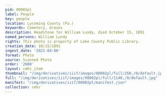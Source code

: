 ```yaml
---
pid: 00002pl
label: People
key: people
location: Lycoming County (Pa.)
keywords: Cemetery, Graves
description: Headstone for William Lundy, died October 15, 1891
named_persons: William Lundy
rights: This photo is property of Lake County Public Library.
creation_date: 10/15/1891
ingest_date: '2021-04-06'
format: Photo
source: Scanned Photo
order: '2600'
layout: cmhc_item
thumbnail: "/img/derivatives/iiif/images/00002pl/full/250,/0/default.jpg"
full: "/img/derivatives/iiif/images/00002pl/full/1140,/0/default.jpg"
manifest: "/img/derivatives/iiif/00002pl/manifest.json"
collection: cmhc
---
```


